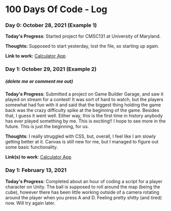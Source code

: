 # 100 Days Of Code - Log

### Day 0: October 28, 2021 (Example 1)

**Today's Progress**: Started project for CMSC131 at University of Maryland. 

**Thoughts:** Supposed to start yesterday, lost the file, so starting up again.

**Link to work:** [Calculator App](http://www.example.com)

### Day 1: October 29, 2021 (Example 2)
##### (delete me or comment me out)

**Today's Progress**: Submitted a project on Game Builder Garage, and saw it played on stream for a contest! It was sort of hard to watch, but the players somewhat had fun with it and said that the biggest thing holding the game back was the crazy difficulty spike at the beginning of the game. Besides that, I guess it went well. Either way, this is the first time in history anybody has ever played something by me. This is exciting!! I hope to see more in the future. This is just the beginning, for us.

**Thoughts**: I really struggled with CSS, but, overall, I feel like I am slowly getting better at it. Canvas is still new for me, but I managed to figure out some basic functionality.

**Link(s) to work**: [Calculator App](http://www.example.com)


### Day 1: February 13, 2021 

**Today's Progress**: Completed about an hour of coding a script for a player character on Unity. The ball is supposed to roll around the map (being the cube), however there has been little working outside of a camera rotating around the player when you press A and D. Feeling pretty shitty (and tired) now. Will try again later.
